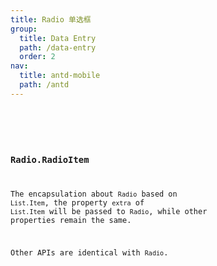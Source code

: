 ```yaml
---
title: Radio 单选框
group:
  title: Data Entry
  path: /data-entry
  order: 2
nav:
  title: antd-mobile
  path: /antd
---
```


<code src="./demos/basic.tsx" />

<API/>

### Radio.RadioItem

The encapsulation about `Radio` based on `List.Item`, the property `extra` of `List.Item` will be passed to `Radio`, while other properties remain the same.

Other APIs are identical with `Radio`.